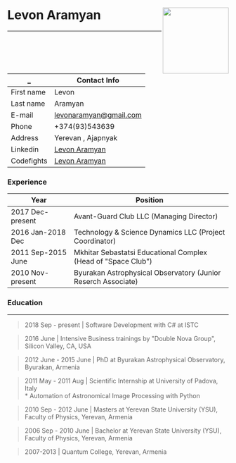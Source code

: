 # Levon Aramyan <img src="https://avatars1.githubusercontent.com/u/43417240?s=400&u=a1453a92825498b0a2e6059b2eaea7a2ca9108b9&v=4" align="right" width="150px" height="150px" />
<hr/>

| _                  | Contact Info  |
| ------------------ | ------------- |
| First name         | Levon         |
| Last name          | Aramyan       |
| E-mail             | <a href="mailto:levonaramyan@gmail.com">levonaramyan@gmail.com</a> |
| Phone              | +374(93)543639 |
| Address            | Yerevan , Ajapnyak |    
| Linkedin           | [Levon Aramyan](https://www.linkedin.com/in/levon-aramyan-17b43917/) |
| Codefights         | [Levon Aramyan](https://app.codesignal.com/profile/l_aramyan) |

### Experience
| Year | Position |
| ---- | -------- |
| 2017 Dec-present | Avant-Guard Club LLC (Managing Director)|
| 2016 Jan-2018 Dec | Technology & Science Dynamics LLC (Project Coordinator)|
| 2011 Sep-2015 June | Mkhitar Sebastatsi Educational Complex (Head of "Space Club")|
| 2010 Nov-present | Byurakan Astrophysical Observatory (Junior Reserch Associate) |


### Education
---------

>2018 Sep - present   | Software Development with C# at ISTC<br>

>2016 June  | Intensive Business trainings by "Double Nova Group", Silicon Valley, CA, USA

>2012 June - 2015 June  | PhD at Byurakan Astrophysical Observatory, Byurakan, Armenia

>2011 May - 2011 Aug  | Scientific Internship at University of Padova, Italy <br>
    * Automation of Astronomical Image Processing with Python

>2010 Sep - 2012 June  | Masters at Yerevan State University (YSU), Faculty of Physics, Yerevan, Armenia

>2006 Sep - 2010 June | Bachelor at Yerevan State University (YSU), Faculty of Physics, Yerevan, Armenia

>2007-2013 | Quantum College, Yerevan, Armenia

<br><br>


